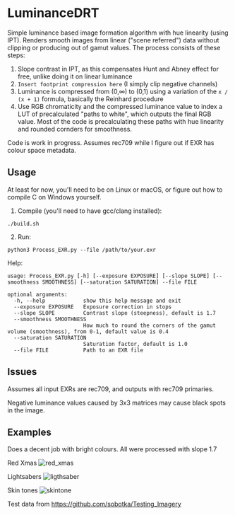 # LuminanceDRT
Simple luminance based image formation algorithm with hue linearity (using IPT). Renders smooth images from linear ("scene referred") data without clipping or producing out of gamut values.
The process consists of these steps:
1. Slope contrast in IPT, as this compensates Hunt and Abney effect for free, unlike doing it on linear luminance
2. `Insert footprint compression here` (I simply clip negative channels)
3. Luminance is compressed from (0,∞) to (0,1) using a variation of the `x / (x + 1)` formula, basically the Reinhard procedure
4. Use RGB chromaticity and the compressed luminance value to index a LUT of precalculated "paths to white", which outputs the final RGB value. Most of the code is precalculating these paths with hue linearity and rounded cornders for smoothness.

Code is work in progress. Assumes rec709 while I figure out if EXR has colour space metadata.

## Usage

At least for now, you'll need to be on Linux or macOS, or figure out how to compile C on Windows yourself.

1. Compile (you'll need to have gcc/clang installed):
```
./build.sh
```
2. Run:
```
python3 Process_EXR.py --file /path/to/your.exr
```
Help:
```
usage: Process_EXR.py [-h] [--exposure EXPOSURE] [--slope SLOPE] [--smoothness SMOOTHNESS] [--saturation SATURATION] --file FILE

optional arguments:
  -h, --help            show this help message and exit
  --exposure EXPOSURE   Exposure correction in stops
  --slope SLOPE         Contrast slope (steepness), default is 1.7
  --smoothness SMOOTHNESS
                        How much to round the corners of the gamut volume (smoothness), from 0-1, default value is 0.4
  --saturation SATURATION
                        Saturation factor, default is 1.0
  --file FILE           Path to an EXR file
```

## Issues

Assumes all input EXRs are rec709, and outputs with rec709 primaries.

Negative luminance values caused by 3x3 matrices may cause black spots in the image. 

## Examples

Does a decent job with bright colours. All were processed with slope 1.7

Red Xmas
![red_xmas](https://user-images.githubusercontent.com/23642861/178275374-bdfafd62-c1c7-4017-85f8-8b9ed73da43e.jpg)

Lightsabers
![ligthsaber](https://user-images.githubusercontent.com/23642861/178275918-9d4168d1-6df5-4afe-aa3a-48f5a65074cd.jpg)

Skin tones
![skintone](https://user-images.githubusercontent.com/23642861/178276754-b6c0e136-8d0b-464e-b078-97b59ea6b04a.jpg)

Test data from https://github.com/sobotka/Testing_Imagery

